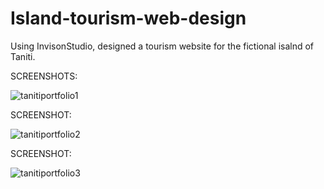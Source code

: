 # Island-tourism-web-design
Using InvisonStudio, designed a tourism website for the fictional isalnd of Taniti.

SCREENSHOTS:

![tanitiportfolio1](https://user-images.githubusercontent.com/54335750/114285340-6b9ec700-9a24-11eb-84bc-b3b0fd87bb23.png)

SCREENSHOT:


![tanitiportfolio2](https://user-images.githubusercontent.com/54335750/114285344-6ccff400-9a24-11eb-80de-e56c89cd6dda.png)

SCREENSHOT:


![tanitiportfolio3](https://user-images.githubusercontent.com/54335750/114285346-6e99b780-9a24-11eb-83c1-12ce3e6736a1.png)

